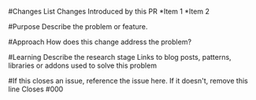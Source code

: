 #Changes
List Changes Introduced by this PR
*Item 1
*Item 2

#Purpose
Describe the problem or feature.

#Approach
How does this change address the problem?

#Learning
Describe the research stage
Links to blog posts, patterns, libraries or addons used to solve this problem

#If this closes an issue, reference the issue here. If it doesn't, remove this line 
Closes #000 
